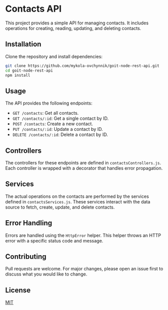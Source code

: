 # Contacts API

This project provides a simple API for managing contacts. It includes operations for creating,
reading, updating, and deleting contacts.

## Installation

Clone the repository and install dependencies:

```bash
git clone https://github.com/mykola-ovchynnik/goit-node-rest-api.git
cd goit-node-rest-api
npm install
```

## Usage

The API provides the following endpoints:

- `GET /contacts`: Get all contacts.
- `GET /contacts/:id`: Get a single contact by ID.
- `POST /contacts`: Create a new contact.
- `PUT /contacts/:id`: Update a contact by ID.
- `DELETE /contacts/:id`: Delete a contact by ID.

## Controllers

The controllers for these endpoints are defined in `contactsControllers.js`. Each controller is
wrapped with a decorator that handles error propagation.

## Services

The actual operations on the contacts are performed by the services defined in
`contactsServices.js`. These services interact with the data source to fetch, create, update, and
delete contacts.

## Error Handling

Errors are handled using the `HttpError` helper. This helper throws an HTTP error with a specific
status code and message.

## Contributing

Pull requests are welcome. For major changes, please open an issue first to discuss what you would
like to change.

## License

[MIT](https://choosealicense.com/licenses/mit/)
